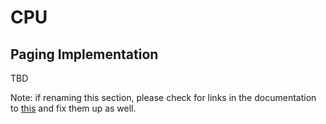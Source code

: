 # CPU

## Paging Implementation

TBD

Note: if renaming this section, please check for links in the documentation to
[this](cpu.md#paging-implementation) and fix them up as well.
